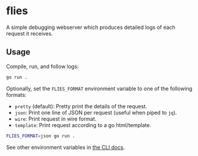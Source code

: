 # flies

A simple debugging webserver which produces detailed logs of each request it receives.

## Usage

Compile, run, and follow logs:

```bash
go run .
```

Optionally, set the `FLIES_FORMAT` environment variable to one of the following
formats:

- `pretty` (default): Pretty print the details of the request.
- `json`: Print one line of JSON per request (useful when piped to `jq`).
- `wire`: Print request in wire format.
- `template`: Print request according to a go html/template.

```bash
FLIES_FORMAT=json go run .
```

See other environment variables in [the CLI docs](cli/doc.go).
